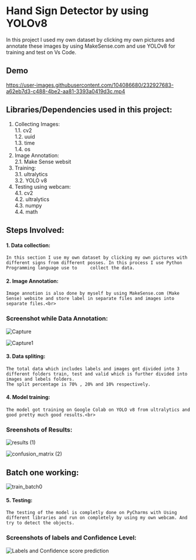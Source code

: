 # Hand Sign Detector by using YOLOv8
In this project I used my own dataset by clicking my own pictures and annotate these images by using MakeSense.com and use YOLOv8 for training and test on Vs Code.

## Demo
https://user-images.githubusercontent.com/104086680/232927683-a62eb7d3-c488-4be2-aa81-3393a0419d3c.mp4



## Libraries/Dependencies used in this project:
1. Collecting Images:<br>
    1.1. cv2<br>
    1.2. uuid<br>
    1.3. time<br>
    1.4. os<br>
2. Image Annotation:<br>
    2.1. Make Sense websit<br>
3. Training:<br>
    3.1. ultralytics<br>
    3.2. YOLO v8<br>
4. Testing using webcam:<br>
    4.1. cv2<br>
    4.2. ultralytics<br>
    4.3. numpy<br>
    4.4. math<br>




## Steps Involved:
#### 1. Data collection:<br>
    In this section I use my own dataset by clicking my own pictures with different signs from different posses. In this process I use Python Programming language use to     collect the data.
#### 2. Image Annotation:<br>
    Image annotion is also done by myself by using MakeSense.com (Make Sense) website and store label in separate files and images into separate files.<br>
    
### Screenshot while Data Annotation:
![Capture](https://user-images.githubusercontent.com/104086680/230760760-fe4b2eff-a3de-45d5-a4dd-aef0539ca951.PNG)

![Capture1](https://user-images.githubusercontent.com/104086680/230760766-bdb40240-3035-45dd-af6e-dce061c66999.PNG)
 
    
#### 3. Data spliting:<br>
    The total data which includes labels and images got divided into 3 different folders train, test and valid which is further divided into images and lebels folders.
    The split percentage is 70% , 20% and 10% respectively.
#### 4. Model training:<br>
    The model got training on Google Colab on YOLO v8 from ultralytics and good pretty much good results.<br>
    
### Sreenshots of Results:

![results (1)](https://user-images.githubusercontent.com/104086680/230760776-67096f8e-f342-40a0-ba18-8e4c940198b8.png)

![confusion_matrix (2)](https://user-images.githubusercontent.com/104086680/230760779-264b4e2a-8a3e-43c1-ac96-32e888fe2794.png)   

## Batch one working:

![train_batch0](https://user-images.githubusercontent.com/104086680/230761268-7ba4b0b7-5017-4f8e-989f-b46e7dbd0901.jpg)

#### 5. Testing:<br>
    The testing of the model is completly done on PyCharms with Using different libraries and run on completely by using my own webcam. And try to detect the objects.
### Screenshots of labels and Confidence Level:
![Labels and Confidence score prediction](https://user-images.githubusercontent.com/104086680/230761258-7394b3c9-25ec-4469-a26f-3e74d482bf0d.jpg)


   
